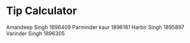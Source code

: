 # Tip Calculator



Amandeep Singh 1896409
Parminder kaur 1896181
Harbir Singh 1895897
Varinder Singh 1896305
